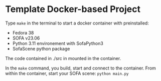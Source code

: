 # Template Docker-based Project


Type `make` in the terminal to start a docker container with preinstalled:
- Fedora 38
- SOFA v23.06
- Python 3.11 environement with SofaPython3
- SofaScene python package

The code contained in ./src in mounted in the container.

In the `make` command, you build, start and connect to the container.
From within the container, start your SOFA scene: `python main.py`
